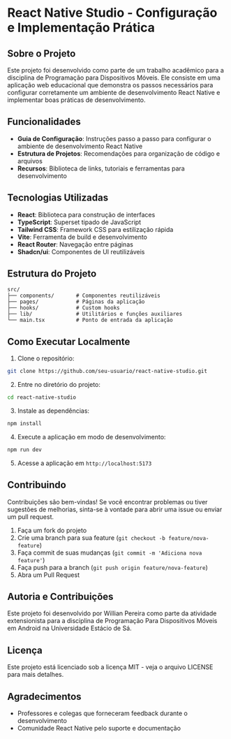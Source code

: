 
# React Native Studio - Configuração e Implementação Prática

## Sobre o Projeto

Este projeto foi desenvolvido como parte de um trabalho acadêmico para a disciplina de Programação para Dispositivos Móveis. Ele consiste em uma aplicação web educacional que demonstra os passos necessários para configurar corretamente um ambiente de desenvolvimento React Native e implementar boas práticas de desenvolvimento.

## Funcionalidades

- **Guia de Configuração**: Instruções passo a passo para configurar o ambiente de desenvolvimento React Native
- **Estrutura de Projetos**: Recomendações para organização de código e arquivos
- **Recursos**: Biblioteca de links, tutoriais e ferramentas para desenvolvimento

## Tecnologias Utilizadas

- **React**: Biblioteca para construção de interfaces
- **TypeScript**: Superset tipado de JavaScript
- **Tailwind CSS**: Framework CSS para estilização rápida
- **Vite**: Ferramenta de build e desenvolvimento
- **React Router**: Navegação entre páginas
- **Shadcn/ui**: Componentes de UI reutilizáveis

## Estrutura do Projeto

```
src/
├── components/       # Componentes reutilizáveis
├── pages/            # Páginas da aplicação
├── hooks/            # Custom hooks
├── lib/              # Utilitários e funções auxiliares
└── main.tsx          # Ponto de entrada da aplicação
```

## Como Executar Localmente

1. Clone o repositório:
```bash
git clone https://github.com/seu-usuario/react-native-studio.git
```

2. Entre no diretório do projeto:
```bash
cd react-native-studio
```

3. Instale as dependências:
```bash
npm install
```

4. Execute a aplicação em modo de desenvolvimento:
```bash
npm run dev
```

5. Acesse a aplicação em `http://localhost:5173`

## Contribuindo

Contribuições são bem-vindas! Se você encontrar problemas ou tiver sugestões de melhorias, sinta-se à vontade para abrir uma issue ou enviar um pull request.

1. Faça um fork do projeto
2. Crie uma branch para sua feature (`git checkout -b feature/nova-feature`)
3. Faça commit de suas mudanças (`git commit -m 'Adiciona nova feature'`)
4. Faça push para a branch (`git push origin feature/nova-feature`)
5. Abra um Pull Request

## Autoria e Contribuições

Este projeto foi desenvolvido por Willian Pereira como parte da atividade extensionista para a disciplina de Programação Para Dispositivos Móveis em Android na Universidade Estácio de Sá.

## Licença

Este projeto está licenciado sob a licença MIT - veja o arquivo LICENSE para mais detalhes.

## Agradecimentos

- Professores e colegas que forneceram feedback durante o desenvolvimento
- Comunidade React Native pelo suporte e documentação
